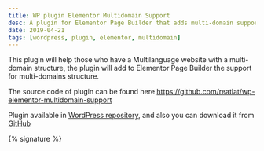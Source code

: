 ```yaml
---
title: WP plugin Elementor Multidomain Support
desc: A plugin for Elementor Page Builder that adds multi-domain support for Multilanguage websites. Available on WordPress repository and GitHub.
date: 2019-04-21
tags: [wordpress, plugin, elementor, multidomain]
---
```


This plugin will help those who have a Multilanguage website with a multi-domain structure, the plugin will add to
Elementor Page Builder the support for multi-domains structure.

The source code of plugin can be found here <https://github.com/reatlat/wp-elementor-multidomain-support>

Plugin available in [WordPress repository](https://wordpress.org/plugins/multidomain-support-for-elementor/), and also
you can download it from [GitHub](https://github.com/reatlat/wp-multidomain-support-for-elementor/releases/)

{% signature %}
